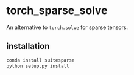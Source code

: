 # torch_sparse_solve

An alternative to `torch.solve` for sparse tensors.

## installation

```bash
conda install suitesparse
python setup.py install
```
